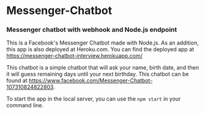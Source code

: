 # Messenger-Chatbot
### Messenger chatbot with webhook and Node.js endpoint

This is a Facebook's Messenger Chatbot made with Node.js. As an addition, this app is also deployed at Heroku.com. You can find the deployed app at https://messenger-chatbot-interview.herokuapp.com/

This chatbot is a simple chatbot that will ask your name, birth date, and then it will guess remaining days until your next birthday. This chatbot can be found at https://www.facebook.com/Messenger-Chatbot-107310824822803.

To start the app in the local server, you can use the `npm start` in your command line.